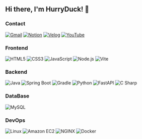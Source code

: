 ## Hi there, I'm HurryDuck! 🐥

### Contact
[![Gmail](https://img.shields.io/badge/tigeryck0812@gmail.com-000?style=flat-square&logo=Gmail)](mailto:tigeryck0812@gmail.com)
[![Notion](https://img.shields.io/badge/Notion-000?style=flat-square&logo=Notion)](https://www.notion.so/e449b843a0df4f79b263105e17a53872)
[![Velog](https://img.shields.io/badge/Velog-000?style=flat-square&logo=velog)](https://velog.io/@hurryduck/posts)
[![YouTube](https://img.shields.io/badge/YouTube-ff0000?style=flat-square&logo=YouTube)](https://www.youtube.com/@hurryduck/videos)

### Frontend
![HTML5](https://img.shields.io/badge/HTML5-E34F26?style=flat-square&logo=html5&logoColor=white)
![CSS3](https://img.shields.io/badge/CSS3-1572B6?style=flat-square&logo=CSS3)
![JavaScript](https://img.shields.io/badge/-JavaScript-black?style=flat-square&logo=javascript)
![Node.js](https://img.shields.io/badge/Node.js-000?style=flat-square&logo=node.js)
![Vite](https://img.shields.io/badge/Vite-000?style=flat-square&logo=vite)

### Backend
![Java](https://img.shields.io/badge/Java-007396?style=flat-square&logo=Java)
![Spring Boot](https://img.shields.io/badge/SpringBoot-000?style=flat-square&logo=springboot)
![Gradle](https://img.shields.io/badge/Gradle-02303A?style=flat-square&logo=Gradle)
![Python](https://img.shields.io/badge/Python-000?style=flat-square&logo=Python)
![FastAPI](https://img.shields.io/badge/FastAPI-000?style=flat-square&logo=FastAPI)
![C Sharp](https://img.shields.io/badge/C_Sharp-682876?style=flat-square&logo=csharp)

### DataBase
![MySQL](https://img.shields.io/badge/MySQL-000?style=flat-square&logo=MySQL)

### DevOps
![Linux](https://img.shields.io/badge/Linux-000?style=flat-square&logo=Linux)
![Amazon EC2](https://img.shields.io/badge/AmazonEC2-000?style=flat-square&logo=AmazonEC2)
![NGINX](https://img.shields.io/badge/NGINX-009639?style=flat-square&logo=NGINX)
![Docker](https://img.shields.io/badge/Docker-000?style=flat-square&logo=Docker)
